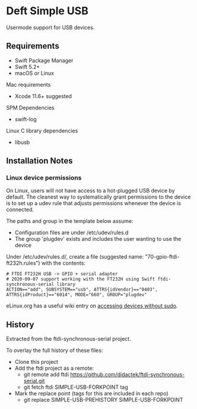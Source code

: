 # Deft Simple USB

Usermode support for USB devices.

## Requirements

- Swift Package Manager
- Swift 5.2+
- macOS or Linux

Mac requirements
- Xcode 11.6+ suggested

SPM Dependencies
- swift-log

Linux C library dependencies 
- libusb


## Installation Notes

### Linux device permissions

On Linux, users will not have access to a hot-plugged USB device by default. 
The cleanest way to systematically grant permissions to the device is to set up a udev
rule that adjusts permissions whenever the device is connected.

The paths and group in the template below assume:
- Configuration files are under /etc/udev/rules.d
- The group 'plugdev' exists and includes the user wanting to use the device

Under /etc/udev/rules.d/, create a file (suggested name: "70-gpio-ftdi-ft232h.rules") with the contents:

    # FTDI FT232H USB -> GPIO + serial adapter
    # 2020-09-07 support working with the FT232H using Swift ftdi-synchronous-serial library
    ACTION=="add", SUBSYSTEM=="usb", ATTRS{idVendor}=="0403", ATTRS{idProduct}=="6014", MODE="660", GROUP="plugdev"

eLinux.org has a useful wiki entry on [accessing devices without sudo](https://elinux.org/Accessing_Devices_without_Sudo).


## History

Extracted from the ftdi-synchronous-serial project.

To overlay the full history of these files:

- Clone this project
- Add the ftdi project as a remote:
  - git remote add ftdi https://github.com/didactek/ftdi-synchronous-serial.git
  - git fetch ftdi SIMPLE-USB-FORKPOINT tag
- Mark the replace point (tags for this are included in each repo)
  - git replace SIMPLE-USB-PREHISTORY SIMPLE-USB-FORKPOINT
